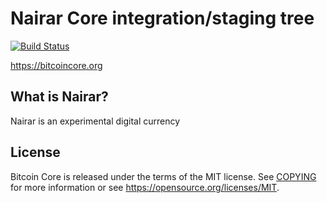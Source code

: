 Nairar Core integration/staging tree
=====================================

[![Build Status](https://travis-ci.org/bitcoin/bitcoin.svg?branch=master)](https://travis-ci.org/bitcoin/bitcoin)

https://bitcoincore.org

What is Nairar?
----------------

Nairar is an experimental digital currency 

License
-------

Bitcoin Core is released under the terms of the MIT license. See [COPYING](COPYING) for more
information or see https://opensource.org/licenses/MIT.
